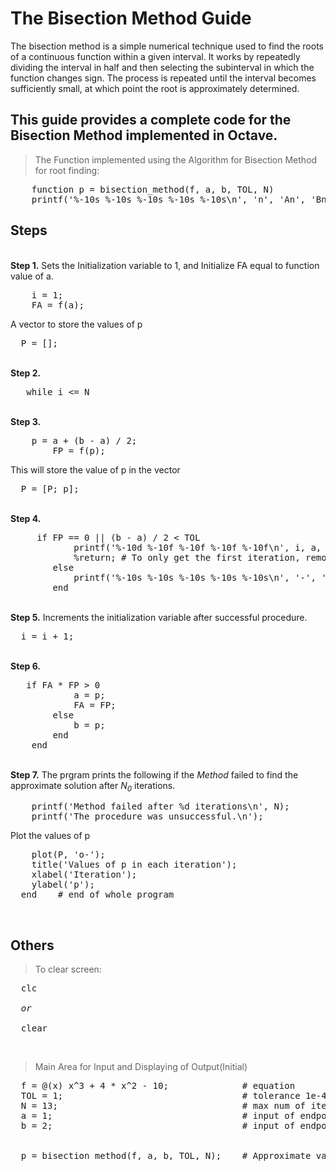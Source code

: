 # The Bisection Method Guide

<p>
The bisection method is a simple numerical technique used to find the roots of a continuous function within a given interval. It works by repeatedly dividing the interval in half and then selecting the subinterval in which the function changes sign. The process is repeated until the interval becomes sufficiently small, at which point the root is approximately determined.</p>

## This guide provides a complete code for the Bisection Method implemented in Octave.

> <p>The Function implemented using the Algorithm for Bisection Method for root finding:</p>
<pre>
    function p = bisection_method(f, a, b, TOL, N)
    printf('%-10s %-10s %-10s %-10s %-10s\n', 'n', 'An', 'Bn', 'Pn', 'f(Pn)')
</pre>

## Steps

<br/>
<b>Step 1.</b> Sets the Initialization variable to 1, and Initialize FA equal to function value of a.
<pre>
    i = 1;
    FA = f(a);
</pre>
A vector to store the values of p
<pre>
  P = [];
</pre>
<br/>
<b>Step 2.</b>
<pre>
   while i <= N
</pre>
<br/>
<b>Step 3.</b>
<pre>
    p = a + (b - a) / 2;
        FP = f(p);
</pre>
This will store the value of p in the vector      
<pre>
  P = [P; p];
</pre>
<br/>
<b>Step 4.</b>
<pre>
     if FP == 0 || (b - a) / 2 < TOL
            printf('%-10d %-10f %-10f %-10f %-10f\n', i, a, b, p, FP);
            %return; # To only get the first iteration, remove the '%' before the 'return;'
        else
            printf('%-10s %-10s %-10s %-10s %-10s\n', '-', '-', '-', '-', '-');
        end
</pre>
<br/>
<b>Step 5.</b> Increments the initialization variable after successful procedure.
<pre>
  i = i + 1;
</pre>
<br/>
<b>Step 6.</b>
<pre>
   if FA * FP > 0
            a = p;
            FA = FP;
        else
            b = p;
        end
    end 
</pre>
<br/>
<b>Step 7.</b> The prgram prints the following if the <em>Method</em> failed to find the approximate solution after <em>N<sub>0</sub></em> iterations.
<pre>
    printf('Method failed after %d iterations\n', N);
    printf('The procedure was unsuccessful.\n');
</pre>
Plot the values of p
<pre>
    plot(P, 'o-');
    title('Values of p in each iteration');
    xlabel('Iteration');
    ylabel('p');
  end    # end of whole program
</pre>
<br/>

## Others

> To clear screen:</b>

<pre>
  clc

  <em>or</em>
  
  clear
</pre>
<br/>

> Main Area for Input and Displaying of Output(Initial)

<pre>
  f = @(x) x^3 + 4 * x^2 - 10;              # equation
  TOL = 1;                                  # tolerance 1e-4 or 10 ^ -4
  N = 13;                                   # max num of iterations
  a = 1;                                    # input of endpoint <em>a</em>
  b = 2;                                    # input of endpoint <em>b</em>
  <br/>
  p = bisection_method(f, a, b, TOL, N);    # Approximate value of solution <em>p</em>
</pre>



